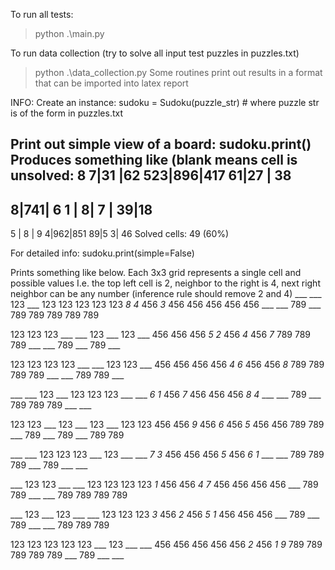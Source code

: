 
To run all tests:
> python .\main.py

To run data collection (try to solve all input test puzzles in puzzles.txt)
> python .\data_collection.py
Some routines print out results in a format that can be imported into latex report

INFO:
Create an instance:
sudoku = Sudoku(puzzle_str)     # where puzzle str is of the form in puzzles.txt

Print out simple view of a board:
sudoku.print()
Produces something like (blank means cell is unsolved:
8 7|31 |62
523|896|417
 61|27 | 38
-----------
  8|741| 6
 1 |  8| 7
   | 39|18
-----------
 5 | 8 | 9
  4|962|851
 89|5 3| 46
Solved cells: 49 (60%)

For detailed info:
sudoku.print(simple=False)

Prints something like below. Each 3x3 grid represents a single cell and possible values
I.e. the top left cell is 2, neighbor to the right is 4, next right neighbor can be any number (inference rule should remove 2 and 4)
___ ___ 123 ___ 123 123 123 123 123
_8_ _4_ 456 _3_ 456 456 456 456 456
___ ___ 789 ___ 789 789 789 789 789

123 123 123 ___ ___ 123 ___ 123 ___
456 456 456 _5_ _2_ 456 _4_ 456 _7_
789 789 789 ___ ___ 789 ___ 789 ___

123 123 123 123 ___ ___ 123 123 ___
456 456 456 456 _4_ _6_ 456 456 _8_
789 789 789 789 ___ ___ 789 789 ___

___ ___ 123 ___ 123 123 123 ___ ___
_6_ _1_ 456 _7_ 456 456 456 _8_ _4_
___ ___ 789 ___ 789 789 789 ___ ___

123 123 ___ 123 ___ 123 ___ 123 123
456 456 _9_ 456 _6_ 456 _5_ 456 456
789 789 ___ 789 ___ 789 ___ 789 789

___ ___ 123 123 123 ___ 123 ___ ___
_7_ _3_ 456 456 456 _5_ 456 _6_ _1_
___ ___ 789 789 789 ___ 789 ___ ___

___ 123 123 ___ ___ 123 123 123 123
_1_ 456 456 _4_ _7_ 456 456 456 456
___ 789 789 ___ ___ 789 789 789 789

___ 123 ___ 123 ___ ___ 123 123 123
_3_ 456 _2_ 456 _5_ _1_ 456 456 456
___ 789 ___ 789 ___ ___ 789 789 789

123 123 123 123 123 ___ 123 ___ ___
456 456 456 456 456 _2_ 456 _1_ _9_
789 789 789 789 789 ___ 789 ___ ___


